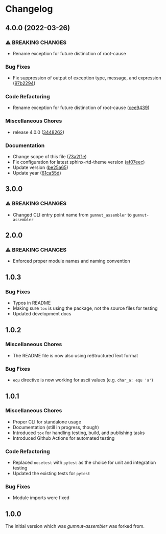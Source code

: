# Changelog

## 4.0.0 (2022-03-26)


### ⚠ BREAKING CHANGES

* Rename exception for future distinction of root-cause

### Bug Fixes

* Fix suppression of output of exception type, message, and expression ([97b2294](https://www.github.com/bwiessneth/gumnut-assembler/commit/97b22948ff1c2e858b71e2ba4e334672fa9c4ca9))


### Code Refactoring

* Rename exception for future distinction of root-cause ([cee9439](https://www.github.com/bwiessneth/gumnut-assembler/commit/cee94395036b4b6f3e8ac4091d24005438249be0))


### Miscellaneous Chores

* release 4.0.0 ([3448262](https://www.github.com/bwiessneth/gumnut-assembler/commit/3448262db1d63785572730bdd5ad3c02e3fdc46c))


### Documentation

* Change scope of this file ([73a2f1e](https://www.github.com/bwiessneth/gumnut-assembler/commit/73a2f1effd85ee345ad3ca8f43a3a6610f10add1))
* Fix configuration for latest sphinx-rtd-theme version ([af07eec](https://www.github.com/bwiessneth/gumnut-assembler/commit/af07eecbbd5bc3b68dfa9252e5fa2ab3f274724a))
* Update version ([be25a65](https://www.github.com/bwiessneth/gumnut-assembler/commit/be25a65697393b671f8525e0b6adc039a3d5560c))
* Update year ([61ca55d](https://www.github.com/bwiessneth/gumnut-assembler/commit/61ca55df871e16926b50265e29aa518b38b09531))


## 3.0.0


### ⚠ BREAKING CHANGES

* Changed CLI entry point name from ``gumnut_assembler`` to ``gumnut-assembler``


## 2.0.0


### ⚠ BREAKING CHANGES

* Enforced proper module names and naming convention


## 1.0.3


### Bug Fixes

* Typos in README
* Making sure ``tox`` is using the package, not the source files for testing
* Updated development docs


## 1.0.2

### Miscellaneous Chores

* The README file is now also using reStructuredText format


### Bug Fixes

* ``equ`` directive is now working for ascii values (e.g. ``char_a: equ 'a'``)


## 1.0.1

### Miscellaneous Chores

* Proper CLI for standalone usage
* Documentation (still in progress, though)
* Introduced ``tox`` for handling testing, build, and publishing tasks
* Introduced Github Actions for automated testing

### Code Refactoring

* Replaced ``nosetest`` with ``pytest`` as the choice for unit and integration testing
* Updated the existing tests for ``pytest``


### Bug Fixes

* Module imports were fixed


## 1.0.0

The initial version which was *gumnut-assembler* was forked from.
